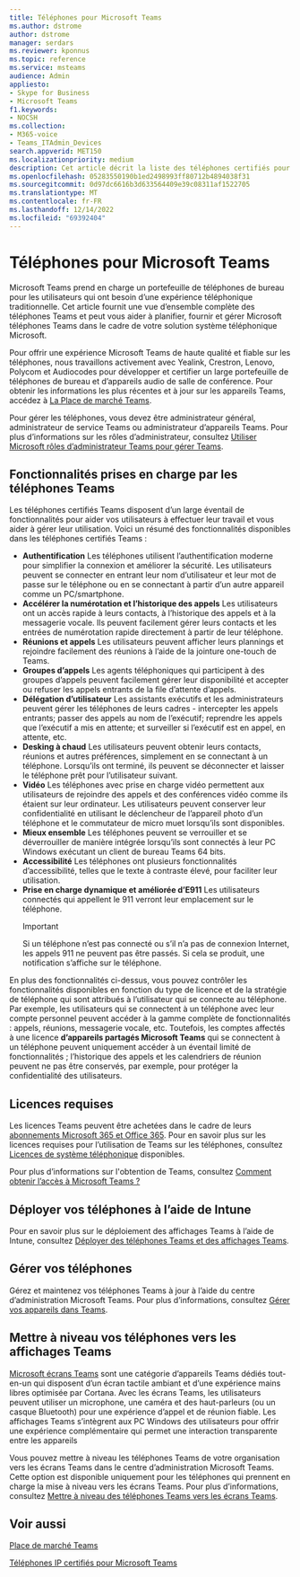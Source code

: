 ```yaml
---
title: Téléphones pour Microsoft Teams
ms.author: dstrome
author: dstrome
manager: serdars
ms.reviewer: kponnus
ms.topic: reference
ms.service: msteams
audience: Admin
appliesto:
- Skype for Business
- Microsoft Teams
f1.keywords:
- NOCSH
ms.collection:
- M365-voice
- Teams_ITAdmin_Devices
search.appverid: MET150
ms.localizationpriority: medium
description: Cet article décrit la liste des téléphones certifiés pour Microsoft Teams et les fonctionnalités prises en charge dans les téléphones certifiés pour Microsoft Teams.
ms.openlocfilehash: 05283550190b1ed2498993ff80712b4894038f31
ms.sourcegitcommit: 0d97dc6616b3d633564409e39c08311af1522705
ms.translationtype: MT
ms.contentlocale: fr-FR
ms.lasthandoff: 12/14/2022
ms.locfileid: "69392404"
---
```

# <a name="phones-for-microsoft-teams"></a>Téléphones pour Microsoft Teams

Microsoft Teams prend en charge un portefeuille de téléphones de bureau pour les utilisateurs qui ont besoin d’une expérience téléphonique traditionnelle. Cet article fournit une vue d’ensemble complète des téléphones Teams et peut vous aider à planifier, fournir et gérer Microsoft téléphones Teams dans le cadre de votre solution système téléphonique Microsoft. 

Pour offrir une expérience Microsoft Teams de haute qualité et fiable sur les téléphones, nous travaillons activement avec Yealink, Crestron, Lenovo, Polycom et Audiocodes pour développer et certifier un large portefeuille de téléphones de bureau et d’appareils audio de salle de conférence. Pour obtenir les informations les plus récentes et à jour sur les appareils Teams, accédez à [La Place de marché Teams](https://office.com/teamsdevices).

Pour gérer les téléphones, vous devez être administrateur général, administrateur de service Teams ou administrateur d’appareils Teams. Pour plus d’informations sur les rôles d’administrateur, consultez [Utiliser Microsoft rôles d’administrateur Teams pour gérer Teams](../using-admin-roles.md).

## <a name="features-supported-by-teams-phones"></a>Fonctionnalités prises en charge par les téléphones Teams

Les téléphones certifiés Teams disposent d’un large éventail de fonctionnalités pour aider vos utilisateurs à effectuer leur travail et vous aider à gérer leur utilisation. Voici un résumé des fonctionnalités disponibles dans les téléphones certifiés Teams :

- **Authentification** Les téléphones utilisent l’authentification moderne pour simplifier la connexion et améliorer la sécurité. Les utilisateurs peuvent se connecter en entrant leur nom d’utilisateur et leur mot de passe sur le téléphone ou en se connectant à partir d’un autre appareil comme un PC/smartphone.
- **Accélérer la numérotation et l’historique des appels** Les utilisateurs ont un accès rapide à leurs contacts, à l’historique des appels et à la messagerie vocale. Ils peuvent facilement gérer leurs contacts et les entrées de numérotation rapide directement à partir de leur téléphone.
- **Réunions et appels** Les utilisateurs peuvent afficher leurs plannings et rejoindre facilement des réunions à l’aide de la jointure one-touch de Teams.
- **Groupes d’appels** Les agents téléphoniques qui participent à des groupes d’appels peuvent facilement gérer leur disponibilité et accepter ou refuser les appels entrants de la file d’attente d’appels.
- **Délégation d’utilisateur** Les assistants exécutifs et les administrateurs peuvent gérer les téléphones de leurs cadres - intercepter les appels entrants; passer des appels au nom de l’exécutif; reprendre les appels que l’exécutif a mis en attente; et surveiller si l’exécutif est en appel, en attente, etc.
- **Desking à chaud** Les utilisateurs peuvent obtenir leurs contacts, réunions et autres préférences, simplement en se connectant à un téléphone. Lorsqu’ils ont terminé, ils peuvent se déconnecter et laisser le téléphone prêt pour l’utilisateur suivant.
- **Vidéo** Les téléphones avec prise en charge vidéo permettent aux utilisateurs de rejoindre des appels et des conférences vidéo comme ils étaient sur leur ordinateur. Les utilisateurs peuvent conserver leur confidentialité en utilisant le déclencheur de l’appareil photo d’un téléphone et le commutateur de micro muet lorsqu’ils sont disponibles.
- **Mieux ensemble** Les téléphones peuvent se verrouiller et se déverrouiller de manière intégrée lorsqu’ils sont connectés à leur PC Windows exécutant un client de bureau Teams 64 bits.
- **Accessibilité** Les téléphones ont plusieurs fonctionnalités d’accessibilité, telles que le texte à contraste élevé, pour faciliter leur utilisation.
- **Prise en charge dynamique et améliorée d’E911** Les utilisateurs connectés qui appellent le 911 verront leur emplacement sur le téléphone. 
    > [!IMPORTANT]
    > Si un téléphone n’est pas connecté ou s’il n’a pas de connexion Internet, les appels 911 ne peuvent pas être passés. Si cela se produit, une notification s’affiche sur le téléphone.

En plus des fonctionnalités ci-dessus, vous pouvez contrôler les fonctionnalités disponibles en fonction du type de licence et de la stratégie de téléphone qui sont attribués à l’utilisateur qui se connecte au téléphone. Par exemple, les utilisateurs qui se connectent à un téléphone avec leur compte personnel peuvent accéder à la gamme complète de fonctionnalités : appels, réunions, messagerie vocale, etc. Toutefois, les comptes affectés à une licence **d’appareils partagés Microsoft Teams** qui se connectent à un téléphone peuvent uniquement accéder à un éventail limité de fonctionnalités ; l’historique des appels et les calendriers de réunion peuvent ne pas être conservés, par exemple, pour protéger la confidentialité des utilisateurs.

## <a name="required-licenses"></a>Licences requises

Les licences Teams peuvent être achetées dans le cadre de leurs [abonnements Microsoft 365 et Office 365](/office365/servicedescriptions/teams-service-description). Pour en savoir plus sur les licences requises pour l’utilisation de Teams sur les téléphones, consultez [Licences de système téléphonique](https://products.office.com/microsoft-teams/voice-calling) disponibles.

Pour plus d’informations sur l'obtention de Teams, consultez [Comment obtenir l’accès à Microsoft Teams ?](https://support.office.com/article/fc7f1634-abd3-4f26-a597-9df16e4ca65b)

## <a name="deploy-your-phones-using-intune"></a>Déployer vos téléphones à l’aide de Intune

Pour en savoir plus sur le déploiement des affichages Teams à l’aide de Intune, consultez [Déployer des téléphones Teams et des affichages Teams](phones-displays-deploy.md).

## <a name="manage-your-phones"></a>Gérer vos téléphones

Gérez et maintenez vos téléphones Teams à jour à l’aide du centre d’administration Microsoft Teams. Pour plus d’informations, consultez [Gérer vos appareils dans Teams](device-management.md).

## <a name="upgrade-your-phones-to-teams-displays"></a>Mettre à niveau vos téléphones vers les affichages Teams

[Microsoft écrans Teams](teams-displays.md) sont une catégorie d’appareils Teams dédiés tout-en-un qui disposent d’un écran tactile ambiant et d’une expérience mains libres optimisée par Cortana. Avec les écrans Teams, les utilisateurs peuvent utiliser un microphone, une caméra et des haut-parleurs (ou un casque Bluetooth) pour une expérience d’appel et de réunion fiable. Les affichages Teams s’intègrent aux PC Windows des utilisateurs pour offrir une expérience complémentaire qui permet une interaction transparente entre les appareils

Vous pouvez mettre à niveau les téléphones Teams de votre organisation vers les écrans Teams dans le centre d’administration Microsoft Teams. Cette option est disponible uniquement pour les téléphones qui prennent en charge la mise à niveau vers les écrans Teams. Pour plus d’informations, consultez [Mettre à niveau des téléphones Teams vers les écrans Teams](upgrade-phones-to-displays.md).

## <a name="see-also"></a>Voir aussi

[Place de marché Teams](https://office.com/teamsdevices)

[Téléphones IP certifiés pour Microsoft Teams](teams-ip-phones.md)